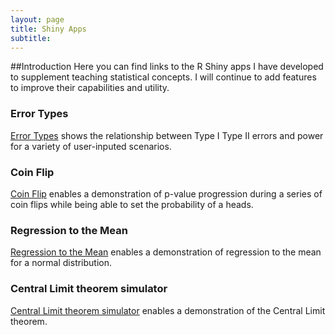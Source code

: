 ```yaml
---
layout: page
title: Shiny Apps
subtitle: 
---
```

##Introduction
Here  you can find  links to the R Shiny apps I have developed to supplement teaching statistical concepts. I will continue to add features to improve their capabilities and utility. 


### Error Types
[Error Types](https://mstats.shinyapps.io/ErrorTypes/) shows the relationship between Type I Type II errors and power for a variety of user-inputed scenarios. 
### Coin Flip
[Coin Flip](https://mstats.shinyapps.io/Coinflip/)  enables a demonstration of p-value progression during a series of coin flips while being able to set the probability of a heads. 
### Regression to the Mean

[Regression to the Mean](https://mstats.shinyapps.io/Regtomean/) enables a demonstration of regression to the mean for a normal distribution.  
### Central Limit theorem simulator 

[Central Limit theorem simulator]( https://dmostatsbasic.shinyapps.io/CLTSimulator/) enables a demonstration of the Central Limit theorem. 
